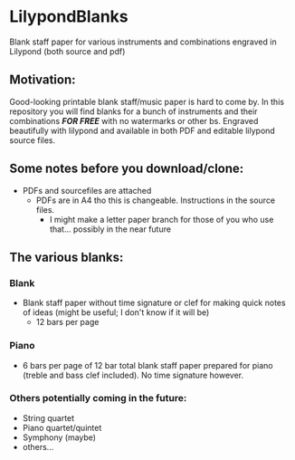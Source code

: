 # LilypondBlanks
Blank staff paper for various instruments and combinations engraved in Lilypond (both source and pdf)

## Motivation:
Good-looking printable blank staff/music paper is hard to come by. In this repository you will find blanks for a bunch of instruments and their combinations ***FOR FREE*** with no watermarks or other bs. Engraved beautifully with lilypond and available in both PDF and editable lilypond source files.

## Some notes before you download/clone:
* PDFs and sourcefiles are attached
	* PDFs are in A4 tho this is changeable. Instructions in the source files.
		* I might make a letter paper branch for those of you who use that... possibly in the near future

## The various blanks:

### Blank
* Blank staff paper without time signature or clef for making quick notes of ideas (might be useful; I don't know if it will be)
	* 12 bars per page

### Piano
* 6 bars per page of 12 bar total blank staff paper prepared for piano (treble and bass clef included). No time signature however.

### Others potentially coming in the future:
* String quartet
* Piano quartet/quintet
* Symphony (maybe)
* others...
